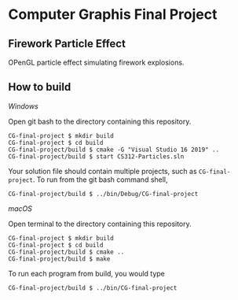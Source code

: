 # Computer Graphis Final Project
## Firework Particle Effect


OPenGL particle effect simulating firework explosions.

## How to build

*Windows*

Open git bash to the directory containing this repository.

```
CG-final-project $ mkdir build
CG-final-project $ cd build
CG-final-project/build $ cmake -G "Visual Studio 16 2019" ..
CG-final-project/build $ start CS312-Particles.sln
```

Your solution file should contain multiple projects, such as `CG-final-project`.
To run from the git bash command shell,

```
CG-final-project/build $ ../bin/Debug/CG-final-project
```

*macOS*

Open terminal to the directory containing this repository.

```
CG-final-project $ mkdir build
CG-final-project $ cd build
CG-final-project/build $ cmake ..
CG-final-project/build $ make
```

To run each program from build, you would type

```
CG-final-project/build $ ../bin/CG-final-project
```
